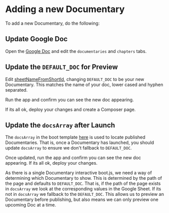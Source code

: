 # Adding a new Documentary

To add a new Documentary, do the following:

## Update Google Doc
Open the [Google Doc](https://docs.google.com/spreadsheets/d/1jYb4okCk7I42wCoduH-o48DE-EKGajM8w-MTxQYxmck/edit) and edit the `documentaries` and `chapters` tabs.

## Update the `DEFAULT_DOC` for Preview
Edit [sheetNameFromShortId](../src/js/lib/sheetNameFromShortId.js), changing `DEFAULT_DOC` to be your new Documentary.
This matches the name of your doc, lower cased and hyphen separated.

Run the app and confirm you can see the new doc appearing.

If its all ok, deploy your changes and create a Composer page.

## Update the `docsArray` after Launch
The `docsArray` in the boot template [here](../src/js/boot.js.tpl) is used to locate published Documentaries.
That is, once a Documentary has launched, you should update `docsArray` to ensure we don't fallback to `DEFAULT_DOC`.
 
Once updated, run the app and confirm you can see the new doc appearing. If its all ok, deploy your changes.

As there is a single Documentary interactive boot.js, we need a way of determining which Documentary to show.
This is determined by the path of the page and defaults to `DEFAULT_DOC`. That is, if the path of the page exists 
in `docsArray` we look at the corresponding values in the Google Sheet. If its not in `docsArray` we fallback to the `DEFAULT_DOC`. 
This allows us to preview an Documentary before publishing, but also means we can only preview one upcoming Doc at a time.
